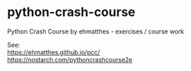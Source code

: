 # python-crash-course
Python Crash Course by ehmatthes - exercises / course work

See:  
https://ehmatthes.github.io/pcc/    
https://nostarch.com/pythoncrashcourse2e   
